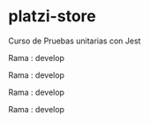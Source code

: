 # platzi-store
Curso de Pruebas unitarias con Jest


Rama : develop

Rama : develop

Rama : develop

Rama : develop

